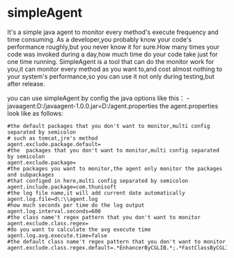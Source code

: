 # simpleAgent
It's a simple java agent to monitor every method's execute frequency and time consuming.
As a developer,you probably know your code's performance roughly,but you never know it for sure.How many times your code was 
invoked during a day,how much time do your code take just for one time running.
SimpleAgent is a tool that can do the monitor work for you,it can monitor every method as you want to,and cost almost nothing
to your system's performance,so you can use it not only during testing,but after release.

you can use simpleAgent by config the java options like this： 
-javaagent:D:/javaagent-1.0.0.jar=D:/agent.properties
the agent.properties look like as follows:
   
    #the default packages that you don't want to monitor,multi config separated by semicolon 
    # such as tomcat,jre's method
    agent.exclude.package.default=
    #the  packages that you don't want to monitor,multi config separated by semicolon 
    agent.exclude.package=
    #the packages you want to monitor,the agent only monitor the packages and subpackages 
    #that configed in here,multi config separated by semicolon 
    agent.include.package=com.thunisoft
    #the log file name,it will add current date automatically
    agent.log.file=d\:\\agent.log
    #how much seconds per time do the log output
    agent.log.interval.seconds=600
    #the class name't regex pattern that you don't want to monitor
    agent.exclude.class.regex=
    #do you want to calculate the avg execute time
    agent.log.avg.execute.time=false
    #the default class name't regex pattern that you don't want to monitor
    agent.exclude.class.regex.default=.*EnhancerByCGLIB.*;.*FastClassByCGLIB.*
   
   

